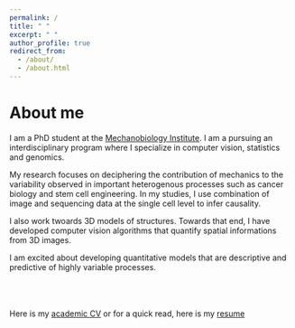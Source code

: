 ```yaml
---
permalink: /
title: " "
excerpt: " "
author_profile: true
redirect_from: 
  - /about/
  - /about.html
---
```

# About me
I am a PhD student at the [Mechanobiology Institute](https://mbi.nus.edu.sg/mechanisms/saradha-venkatachalapathy/). I am a pursuing an interdisciplinary program where I specialize in computer vision, statistics and genomics. <br/>

My research focuses on deciphering the contribution of mechanics to the variability observed in important heterogenous processes such as cancer biology and stem cell engineering. In my studies, I use combination of image and sequencing data at the single cell level to infer causality. <br/>

I also work twoards 3D models of structures. Towards that end, I have developed computer vision algorithms that quantify spatial informations from 3D images. <br/>

I am excited about developing quantitative models that are descriptive and predictive of highly variable processes. 


<br/><br/><br/>
Here is my [academic CV](https://github.com/SaradhaVenkatachalapathy/SaradhaVenkatachalapathy.github.io/blob/master/files/Saradha_CV.pdf) or for a quick read, here is my [resume](https://github.com/SaradhaVenkatachalapathy/SaradhaVenkatachalapathy.github.io/blob/master/files/Saradha_resume.pdf)
<!-- <embed src="https://github.com/SaradhaVenkatachalapathy/SaradhaVenkatachalapathy.github.io/blob/master/files/Saradha_CV.pdf" width="650" height="1800" type='application/pdf'> -->


